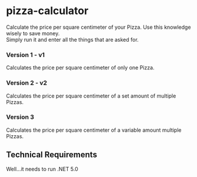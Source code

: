 # pizza-calculator
Calculate the price per square centimeter of your Pizza. Use this knowledge wisely to save money.
<br>
Simply run it and enter all the things that are asked for.

### Version 1 - v1
Calculates the price per square centimeter of only one Pizza.

### Version 2 - v2
Calculates the price per square centimeter of a set amount of multiple Pizzas.

### Version 3
Calculates the price per square centimeter of a variable amount multiple Pizzas.

## Technical Requirements
Well...it needs to run .NET 5.0
